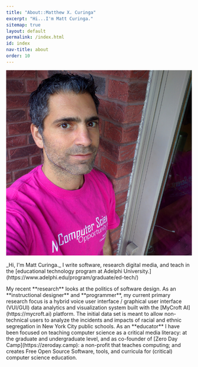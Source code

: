 ```yaml
---
title: "About::Matthew X. Curinga"
excerpt: "Hi...I'm Matt Curinga."
sitemap: true
layout: default
permalink: /index.html
id: index
nav-title: about
order: 10
---
```


<div class="row">
<div class="col-sm-12 col-md-12 col-lg-6"><img src="img/mxc-csed-sq.jpg" alt="matt on the balcony" class="img-fluid rounded"></div>
<div class="col">
<p class="lead" markdown="1">
_Hi, I'm Matt Curinga._ I write software, research digital media, and teach in the [educational technology program at Adelphi University.](https://www.adelphi.edu/program/graduate/ed-tech/)
</p>
<p class="justify" markdown="1">
My recent **research** looks at the politics of software design. As an **instructional designer** and **programmer**, my current primary research focus is a hybrid voice user interface / graphical user interface (VUI/GUI) data analytics and visualization system built with the [MyCroft AI](https://mycroft.ai) platform. The initial data set is meant to allow non-technical users to analyze the incidents and impacts of racial and ethnic segregation in New York City public schools. As an **educator** I have been focused on teaching computer science as a critical media literacy: at the graduate and undergraduate level, and as co-founder of [Zero Day Camp](https://zeroday.camp): a non-profit that teaches computing; and creates Free Open Source Software, tools, and curricula for (critical) computer science education.
</p>
</div>
</div>
